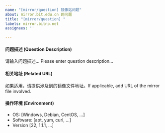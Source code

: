 ```yaml
---
name: "[mirror/question] 镜像站问题"
about: mirror.bit.edu.cn 的问题
title: "[mirror/question] "
labels: mirror.bitnp.net
assignees: ''

---
```


#### 问题描述 (Question Description)

请输入问题描述… Please enter question description...

#### 相关地址 (Related URL)

如果适用，请提供涉及到的镜像文件地址。If applicable, add URL of the mirror file involved.

#### 操作环境 (Environment)

[//]: # (请删除以下的括号以及其中的示例内容。Please remove the brackets and example text inside it below.)

 - OS: [Windows, Debian, CentOS, ...]
 - Software: [apt, yum, curl, ...]
 - Version [22, 1.1.1, ...]

